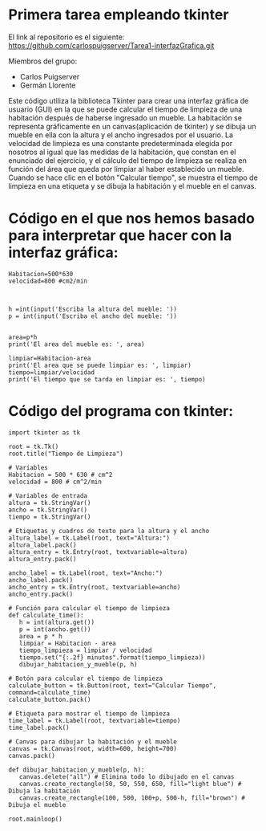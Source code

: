 # Primera tarea empleando tkinter

El link al repositorio es el siguiente: https://github.com/carlospuigserver/Tarea1-interfazGrafica.git

Miembros del grupo:
- Carlos Puigserver
- Germán Llorente

Este código utiliza la biblioteca Tkinter para crear una interfaz gráfica de usuario (GUI) en la que se puede calcular el tiempo de limpieza de una habitación después de haberse ingresado un mueble. La habitación se representa gráficamente en un canvas(aplicación de tkinter) y se dibuja un mueble en ella con la altura y el ancho ingresados por el usuario. La velocidad de limpieza es una constante predeterminada elegida por nosotros al igual que las medidas de la habitación, que constan en el enunciado del ejercicio, y el cálculo del tiempo de limpieza se realiza en función del área que queda por limpiar al haber establecido un mueble. Cuando se hace clic en el botón "Calcular tiempo", se muestra el tiempo de limpieza en una etiqueta y se dibuja la habitación y el mueble en el canvas.


# Código en el que nos hemos basado para interpretar que hacer con la interfaz gráfica:

```
Habitacion=500*630
velocidad=800 #cm2/min
    


h =int(input('Escriba la altura del mueble: '))
p = int(input('Escriba el ancho del mueble: '))
    

area=p*h
print('El area del mueble es: ', area)

limpiar=Habitacion-area
print('El area que se puede limpiar es: ', limpiar)
tiempo=limpiar/velocidad
print('El tiempo que se tarda en limpiar es: ', tiempo)
 ```
 
 
 
 # Código del programa con tkinter:
 
 ```
 import tkinter as tk

root = tk.Tk()
root.title("Tiempo de Limpieza")

# Variables
Habitacion = 500 * 630 # cm^2
velocidad = 800 # cm^2/min

# Variables de entrada
altura = tk.StringVar()
ancho = tk.StringVar()
tiempo = tk.StringVar()

# Etiquetas y cuadros de texto para la altura y el ancho
altura_label = tk.Label(root, text="Altura:")
altura_label.pack()
altura_entry = tk.Entry(root, textvariable=altura)
altura_entry.pack()

ancho_label = tk.Label(root, text="Ancho:")
ancho_label.pack()
ancho_entry = tk.Entry(root, textvariable=ancho)
ancho_entry.pack()

# Función para calcular el tiempo de limpieza
def calculate_time():
    h = int(altura.get())
    p = int(ancho.get())
    area = p * h
    limpiar = Habitacion - area
    tiempo_limpieza = limpiar / velocidad
    tiempo.set("{:.2f} minutos".format(tiempo_limpieza))
    dibujar_habitacion_y_mueble(p, h)

# Botón para calcular el tiempo de limpieza
calculate_button = tk.Button(root, text="Calcular Tiempo", command=calculate_time)
calculate_button.pack()

# Etiqueta para mostrar el tiempo de limpieza
time_label = tk.Label(root, textvariable=tiempo)
time_label.pack()

# Canvas para dibujar la habitación y el mueble
canvas = tk.Canvas(root, width=600, height=700)
canvas.pack()

def dibujar_habitacion_y_mueble(p, h):
    canvas.delete("all") # Elimina todo lo dibujado en el canvas
    canvas.create_rectangle(50, 50, 550, 650, fill="light blue") # Dibuja la habitación
    canvas.create_rectangle(100, 500, 100+p, 500-h, fill="brown") # Dibuja el mueble

root.mainloop()

```
